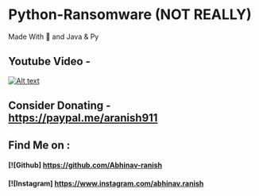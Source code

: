 # Python-Ransomware (NOT REALLY) 
Made With 💖 and Java & Py


## Youtube Video -
[![Alt text](https://img.youtube.com/vi/JOJQz7Ic1jQ/0.jpg)](https://www.youtube.com/watch?v=JOJQz7Ic1jQ)


## Consider Donating - https://paypal.me/aranish911


## Find Me on :
####  [![Github] https://github.com/Abhinav-ranish
####  [![Instagram] https://www.instagram.com/abhinav.ranish

